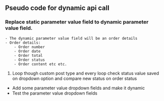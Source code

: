 ## Pseudo code for dynamic api call
    
### Replace static parameter value field to dynamic parameter value field.
    - The dynamic parameter value field will be an order details
    - Order details:
        - Order number
        - Order date
        - Order total
        - Order status
        - Order content etc etc.



1. Loop though custom post type and every loop check status value saved on dropdown option and compare new status on order status

- Add some parameter value dropdown fields and make it dynamic
- Test the parameter value dropdown fields